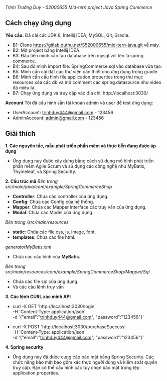*Trịnh Trường Duy - 52000655*
*Mid-tern project Java Spring Commerce*
## Cách chạy ứng dụng
**Yêu cầu:** Đã cài các JDK 8, Intellij IDEA, MySQL, Git, Gradle.
- B1: Clone https://gitlab.duthu.net/S52000655/mid-tern-java.git về máy.
- B2: Mở project bằng Intellij IDEA.
- B3: Đầu tiên mình cần tạo database trên mysql với tên là spring commerce.
- B4: Sau đó mình import file: SpringCommerce.sql vào database vừa tạo.
- B5: Mình cần cài đặt các thư viện cần thiết cho ứng dụng trong gradle.
- B6: Mình cần cấu hình file application.properties trong thư mục resources xóa các db và mở comment các spring.datasource như video đã miêu tả.
- B7: Chạy ứng dụng và truy cập vào địa chỉ: http://localhost:3030/

**Account** Tôi đã cấu hình sẵn tài khoản admin và user để test ứng dụng:
- UserAccount: trinhduy444@gmail.com - 123456
- AdminAccount: admin@gmail.com  - 123456

## Giải thích
**1. Các nguyên tắc, mẫu phát triển phần mềm
và thực tiễn đang được áp dụng**
- Ứng dụng này được xây dựng bằng cách sử dụng mô hình phát triển phần mềm Agile Scrum và sử dụng các công nghệ như MyBatis, Thymeleaf, và Spring Security.

**2. Cấu trúc mã**
*Bên trong src/main/java/com/example/SpringCommerceShop*
- **Controller**: Chứa các controller của ứng dụng.
- **Config**: Chứa các Config của hệ thống.
- **Mapper**: Chứa các Mapper interface các truy vấn của ứng dụng.
- **Modal**: Chứa các Model của ứng dụng.

*Bên trong /src/main/resources*
- **static**: Chứa các file css, js, image, font.
- **templates**: Chứa các file html.

*generatorMyBatis.xml*
- Chứa các cấu hình của **MyBatis.**

*Bên trong src/main/resources/com/example/SpringCommerceShop/Mapper/Sql*

- Chứa các file sql của ứng dụng.
- Và các câu lênh truy vấn

**3. Các lệnh CURL xác minh API**
- curl -X GET 'http://localhost:3030/login' \
-H 'Content-Type: application/json' \
-d '{"email":"trinhduy444@gmail.com", "password":"123456"}'

- curl -X POST 'http://localhost:3030/purchaseSuccess' \
-H 'Content-Type: application/json' \
-d '{"email":"trinhduy444@gmail.com", "password":"123456"}'


**4. Spring security**
- Ứng dụng này đã được cung cấp bảo mật bằng Spring Security. Các chức năng bảo mật bao gồm xác thực người dùng và kiểm soát quyền truy cập. Bạn có thể cấu hình các tùy chọn bảo mật trong tệp application.properties.